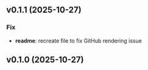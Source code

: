 ## v0.1.1 (2025-10-27)

### Fix

- **readme**: recreate file to fix GitHub rendering issue

## v0.1.0 (2025-10-27)
